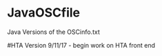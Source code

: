 # JavaOSCfile
Java Versions of the OSCinfo.txt

#HTA Version 
9/11/17 - begin work on HTA front end
